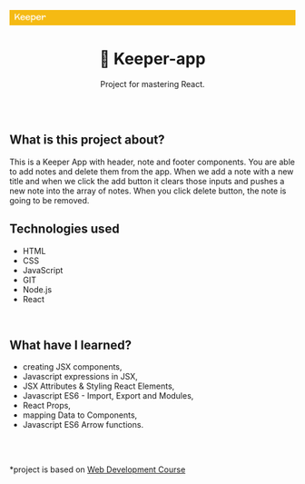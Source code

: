 <p align="center">
<a href="https://github.com/monikasleboda/Keeper-app"><img src="images/screenshot.png" alt="screenshot"></a>
</p>

<h1 align="center">📓 Keeper-app</h1>
  <p align="center">Project for mastering React.</p>
<br>
<br>

## What is this project about?
This is a Keeper App with header, note and footer components. You are able to add notes and delete them from the app. When we add a note with a new title and when we click the add button it clears those inputs and pushes a new note into the array of notes. When you click delete button, the note is going to be removed.

## Technologies used
- HTML
- CSS
- JavaScript
- GIT
- Node.js
- React

<br>

## What have I learned?
- creating JSX components,
- Javascript expressions in JSX,
- JSX Attributes & Styling React Elements,
- Javascript ES6 - Import, Export and Modules,
- React Props,
- mapping Data to Components,
- Javascript ES6 Arrow functions.

<br>
<br>


*project is based on [Web Development Course](https://www.udemy.com/course/the-complete-web-development-bootcamp/)
